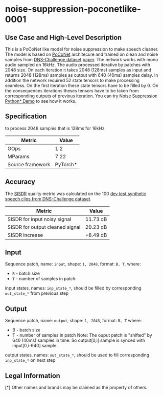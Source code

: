 # noise-suppression-poconetlike-0001

## Use Case and High-Level Description

This is a PoCoNet like model for noise suppression to make speech cleaner.
The model is based on [PoCoNet](https://arxiv.org/abs/2008.04470) architecure and trained on clean and noise samples from [DNS-Challenge dataset](https://github.com/microsoft/DNS-Challenge/blob/master/README.md) [paper](https://arxiv.org/abs/2101.01902).
The network works with mono audio sampled on 16kHz.
The audio processed iterative by patches with 2048 size.
On each iteration it takes 2048 (128ms) samples as input and returns 2048 (128ms) samples as output with 640 (40ms) samples delay.
In addition the network required 52 state tensors to make processing seamless.
On the first iteration these state tensors have to be filled by 0.
On the consequences iterations theses tensors have to be taken from corresponding outputs of previous iteration.
You can try [Noise Suppression Python\* Demo](../../../demos/noise_suppression_demo/python/README.md) to see how it works.

## Specification

to process 2048 samples that is 128ms for 16kHz

| Metric            | Value                 |
|-------------------|-----------------------|
| GOps              | 1.2                   |
| MParams           | 7.22                  |
| Source framework  | PyTorch\*             |
## Accuracy

The [SISDR](https://arxiv.org/abs/1811.02508) quality metric was calculated on the 100 [dev test synthetic speech clips from DNS-Challenge dataset](https://github.com/microsoft/DNS-Challenge/tree/icassp2021-final/datasets/ICASSP_dev_test_set/track_1/synthetic).


| Metric                          | Value         |
|---------------------------------|---------------|
| SISDR for input noisy signal    |    11.73   dB |
| SISDR for output cleaned signal |    20.23   dB |
| SISDR increase                  |    +8.49   dB |


## Input

Sequence patch, name: `input`, shape: `1, 2048`, format: `B, T`, where:

 - `B` - batch size
 - `T` - number of samples in patch

input states, names: `inp_state_*`, should be filled by corresponding `out_state_*` from previous step

## Output

Sequence patch, name: `output`, shape: `1, 2048`, format: `B, T`
where:
   - B - batch size
   - T - number of samples in patch
Note: The ouput patch is "shifted" by 640 (40ms) samples in time. So output[0,i] sample is synced with input[0,i-640] sample

output states, names: `out_state_*`, should be used to fill corresponding `inp_state_*` on next step

## Legal Information
[*] Other names and brands may be claimed as the property of others.
